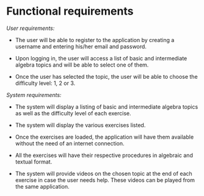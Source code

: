 # Functional requirements

_User requirements:_

* The user will be able to register to the application by creating a username and entering his/her email and password.

* Upon logging in, the user will access a list of basic and intermediate algebra topics and will be able to select one of them.

* Once the user has selected the topic, the user will be able to choose the difficulty level: 1, 2 or 3. 

_System requirements:_

* The system will display a listing of basic and intermediate algebra topics as well as the difficulty level of each exercise.

* The system will display the various exercises listed.

* Once the exercises are loaded, the application will have them available without the need of an internet connection.

* All the exercises will have their respective procedures in algebraic and textual format.

* The system will provide videos on the chosen topic at the end of each exercise in case the user needs help. These videos can be played from the same application.
